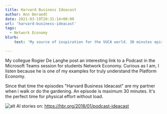 ```yaml
---
title: Harvard Business Ideacast
author: Ann Deraedt
date: 2021-03-19T20:31:14+00:00
url: 'harvard-business-ideacast'
tags:
  - Network Economy
blurb:
    text: 'My source of inspiration for the VUCA world. 30 minutes episodes.'

---
```

My collegue Rogier De Langhe post an interesting link to a Podcast in the Microsoft Teams session for students Network Economy.
Curious as I am, I listen because he is one of my examples for truly understand the Platform Economy.

Since that time the episodes "Harvard Business Ideacast" are my partner when i walk or do the gardening. An episode is maximum 30 minutes. It's the perfect time for physical effort without load.

![alt](https://cdn.beta.multipass.rocks/drive/ne-kernteam/6/4/0/1ce0c6b9-45db-42c2-bca7-d91324e97455.png)
Al stories on: https://hbr.org/2018/01/podcast-ideacast
